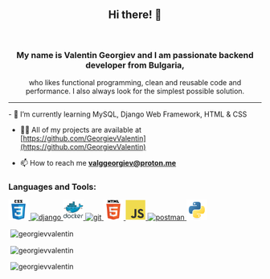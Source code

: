 <h2 align="center">Hi there! 👋</h2>
<p align="center">
<img width="300" src="https://cdn.dribbble.com/users/2131993/screenshots/4948736/thoughtworks-gif_dribbble.gif" alt="">
</p>
<h3 align="center">My name is Valentin Georgiev and I am passionate backend developer from Bulgaria,</h3>
<p align="center">who likes functional programming, clean and reusable code and performance. I also always look for the simplest possible solution. </p>
<hr>
- 🌱 I’m currently learning MySQL, Django Web Framework, HTML & CSS 

- 👨‍💻 All of my projects are available at [https://github.com/GeorgievValentin](https://github.com/GeorgievValentin)

- 📫 How to reach me **valggeorgiev@proton.me**


<p align="left">
</p>

<h3 align="left">Languages and Tools:</h3>
<p align="left"> <a href="https://www.w3schools.com/css/" target="_blank" rel="noreferrer"> <img src="https://raw.githubusercontent.com/devicons/devicon/master/icons/css3/css3-original-wordmark.svg" alt="css3" width="40" height="40"/> </a> <a href="https://www.djangoproject.com/" target="_blank" rel="noreferrer"> <img src="https://cdn.worldvectorlogo.com/logos/django.svg" alt="django" width="40" height="40"/> </a> <a href="https://www.docker.com/" target="_blank" rel="noreferrer"> <img src="https://raw.githubusercontent.com/devicons/devicon/master/icons/docker/docker-original-wordmark.svg" alt="docker" width="40" height="40"/> </a> <a href="https://git-scm.com/" target="_blank" rel="noreferrer"> <img src="https://www.vectorlogo.zone/logos/git-scm/git-scm-icon.svg" alt="git" width="40" height="40"/> </a> <a href="https://www.w3.org/html/" target="_blank" rel="noreferrer"> <img src="https://raw.githubusercontent.com/devicons/devicon/master/icons/html5/html5-original-wordmark.svg" alt="html5" width="40" height="40"/> </a> <a href="https://developer.mozilla.org/en-US/docs/Web/JavaScript" target="_blank" rel="noreferrer"> <img src="https://raw.githubusercontent.com/devicons/devicon/master/icons/javascript/javascript-original.svg" alt="javascript" width="40" height="40"/> </a> <a href="https://postman.com" target="_blank" rel="noreferrer"> <img src="https://www.vectorlogo.zone/logos/getpostman/getpostman-icon.svg" alt="postman" width="40" height="40"/> </a> <a href="https://www.python.org" target="_blank" rel="noreferrer"> <img src="https://raw.githubusercontent.com/devicons/devicon/master/icons/python/python-original.svg" alt="python" width="40" height="40"/> </a> </p>



<p>&nbsp;<img align="center" 
              width="500px"
              src="https://github-readme-stats.vercel.app/api?username=georgievvalentin&show_icons=true&locale=en" alt="georgievvalentin" /></p>

<p>&nbsp;<img align="center" 
        width="500px"
        src="https://github-readme-streak-stats.herokuapp.com/?user=georgievvalentin&" alt="georgievvalentin" /></p>
        
<p>&nbsp;<img align="center" 
        width="500px"
        src="https://github-readme-stats.vercel.app/api/top-langs?username=georgievvalentin&show_icons=true&locale=en&layout=compact" alt="georgievvalentin" /></p>
